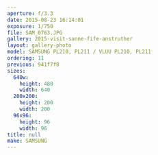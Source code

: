 ```yaml
---
aperture: f/3.3
date: 2015-08-23 16:14:01
exposure: 1/750
file: SAM_0763.JPG
gallery: 2015-visit-sanne-fife-anstruther
layout: gallery-photo
model: SAMSUNG PL210, PL211 / VLUU PL210, PL211
ordering: 11
previous: 941f7f8
sizes:
  640w:
    height: 480
    width: 640
  200x200:
    height: 200
    width: 200
  96x96:
    height: 96
    width: 96
title: null
make: SAMSUNG
---
```

